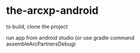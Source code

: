 # the-arcxp-android


to build, clone the project

run app from android studio (or use gradle command assembleArcPartnersDebug)
